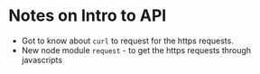 # Notes on Intro to API

- Got to know about `curl` to request for the https requests.
- New node module `request` - to get the https requests through javascripts
